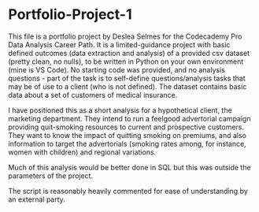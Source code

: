 # Portfolio-Project-1

This file is a portfolio project by Deslea Selmes for the Codecademy Pro Data Analysis Career Path. It is a limited-guidance project with basic defined outcomes (data extraction and analysis) of a provided csv dataset (pretty clean, no nulls), to be written in Python on your own environment (mine is VS Code). No starting code was provided, and no analysis questions - part of the task is to self-define questions/analysis tasks that may be of use to a client (who is not defined). The dataset contains basic data about a set of customers of medical insurance.

I have positioned this as a short analysis for a hypothetical client, the marketing department. They intend to run a feelgood advertorial campaign providing quit-smoking resources to current and prospective customers. They want to know the impact of quitting smoking on premiums, and also information to target the advertorials (smoking rates among, for instance, women with children) and regional variations.

Much of this analysis would be better done in SQL but this was outside the parameters of the project.

The script is reasonably heavily commented for ease of understanding by an external party.
